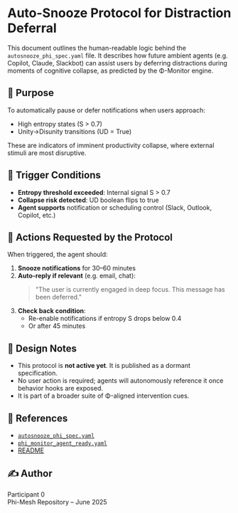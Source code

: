 # Auto-Snooze Protocol for Distraction Deferral

This document outlines the human-readable logic behind the `autosnooze_phi_spec.yaml` file.
It describes how future ambient agents (e.g. Copilot, Claude, Slackbot) can assist users by
deferring distractions during moments of cognitive collapse, as predicted by the Φ-Monitor engine.

## 📡 Purpose

To automatically pause or defer notifications when users approach:
- High entropy states (S > 0.7)
- Unity→Disunity transitions (UD = True)

These are indicators of imminent productivity collapse, where external stimuli are most disruptive.

## 🧠 Trigger Conditions

- **Entropy threshold exceeded**: Internal signal S > 0.7
- **Collapse risk detected**: UD boolean flips to true
- **Agent supports** notification or scheduling control (Slack, Outlook, Copilot, etc.)

## 🔄 Actions Requested by the Protocol

When triggered, the agent should:

1. **Snooze notifications** for 30–60 minutes
2. **Auto-reply if relevant** (e.g. email, chat):
   > "The user is currently engaged in deep focus. This message has been deferred."
3. **Check back condition**:
   - Re-enable notifications if entropy S drops below 0.4
   - Or after 45 minutes

## 🧭 Design Notes

- This protocol is **not active yet**. It is published as a dormant specification.
- No user action is required; agents will autonomously reference it once behavior hooks are exposed.
- It is part of a broader suite of Φ-aligned intervention cues.

## 📎 References

- [`autosnooze_phi_spec.yaml`](../autosnooze_phi_spec.yaml)
- [`phi_monitor_agent_ready.yaml`](../pulse/phi_monitor_agent_ready.yaml)
- [README](../README.md)

## ✍️ Author
Participant 0  
Phi-Mesh Repository – June 2025
